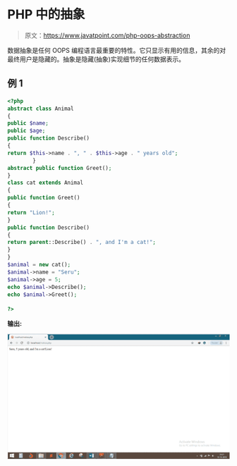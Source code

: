 # PHP 中的抽象

> 原文：<https://www.javatpoint.com/php-oops-abstraction>

数据抽象是任何 OOPS 编程语言最重要的特性。它只显示有用的信息，其余的对最终用户是隐藏的。抽象是隐藏(抽象)实现细节的任何数据表示。

## 例 1

```php
<?php
abstract class Animal
{
public $name;
public $age;
public function Describe()
{
return $this->name . ", " . $this->age . " years old";    
    	}
abstract public function Greet();
}
class cat extends Animal
{
public function Greet()
{
return "Lion!";    
}
public function Describe()
{
return parent::Describe() . ", and I'm a cat!";    
}
}
$animal = new cat();
$animal->name = "Seru";
$animal->age = 5;
echo $animal->Describe();
echo $animal->Greet();

?>

```

**输出:**

![Abstraction in PHP](img/66675b4c2f2b9b751d5e0bc11130294c.png)